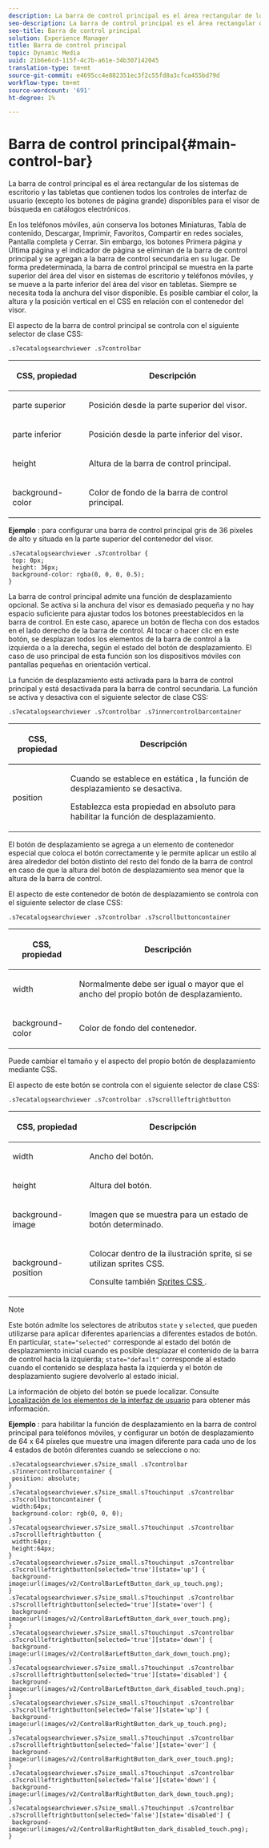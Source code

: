 ```yaml
---
description: La barra de control principal es el área rectangular de los sistemas de escritorio y las tabletas que contienen todos los controles de interfaz de usuario (excepto los botones de página grande) disponibles para el visor de búsqueda en catálogos electrónicos.
seo-description: La barra de control principal es el área rectangular de los sistemas de escritorio y las tabletas que contienen todos los controles de interfaz de usuario (excepto los botones de página grande) disponibles para el visor de búsqueda en catálogos electrónicos.
seo-title: Barra de control principal
solution: Experience Manager
title: Barra de control principal
topic: Dynamic Media
uuid: 21b6e6cd-115f-4c7b-a61e-34b307142045
translation-type: tm+mt
source-git-commit: e4695cc4e882351ec3f2c55fd8a3cfca455bd79d
workflow-type: tm+mt
source-wordcount: '691'
ht-degree: 1%

---
```



# Barra de control principal{#main-control-bar}

La barra de control principal es el área rectangular de los sistemas de escritorio y las tabletas que contienen todos los controles de interfaz de usuario (excepto los botones de página grande) disponibles para el visor de búsqueda en catálogos electrónicos.

En los teléfonos móviles, aún conserva los botones Miniaturas, Tabla de contenido, Descargar, Imprimir, Favoritos, Compartir en redes sociales, Pantalla completa y Cerrar. Sin embargo, los botones Primera página y Última página y el indicador de página se eliminan de la barra de control principal y se agregan a la barra de control secundaria en su lugar. De forma predeterminada, la barra de control principal se muestra en la parte superior del área del visor en sistemas de escritorio y teléfonos móviles, y se mueve a la parte inferior del área del visor en tabletas. Siempre se necesita toda la anchura del visor disponible. Es posible cambiar el color, la altura y la posición vertical en el CSS en relación con el contenedor del visor.

El aspecto de la barra de control principal se controla con el siguiente selector de clase CSS:

`.s7ecatalogsearchviewer .s7controlbar`

<table id="table_2C8D322F57114A72B43053CB4539C65C"> 
 <thead> 
  <tr> 
   <th colname="col1" class="entry"> <p> CSS, propiedad </p> </th> 
   <th colname="col2" class="entry"> <p>Descripción </p> </th> 
  </tr> 
 </thead>
 <tbody> 
  <tr> 
   <td colname="col1"> <p> <span class="codeph"> parte superior </span> </p> </td> 
   <td colname="col2"> <p>Posición desde la parte superior del visor. </p> </td> 
  </tr> 
  <tr> 
   <td colname="col1"> <p> <span class="codeph"> parte inferior </span> </p> </td> 
   <td colname="col2"> <p>Posición desde la parte inferior del visor. </p> </td> 
  </tr> 
  <tr> 
   <td colname="col1"> <p> <span class="codeph"> height </span> </p> </td> 
   <td colname="col2"> <p>Altura de la barra de control principal. </p> </td> 
  </tr> 
  <tr> 
   <td colname="col1"> <p> <span class="codeph"> background-color  </span> </p> </td> 
   <td colname="col2"> <p>Color de fondo de la barra de control principal. </p> </td> 
  </tr> 
 </tbody> 
</table>

**Ejemplo** : para configurar una barra de control principal gris de 36 píxeles de alto y situada en la parte superior del contenedor del visor.

```
.s7ecatalogsearchviewer .s7controlbar { 
 top: 0px; 
 height: 36px; 
 background-color: rgba(0, 0, 0, 0.5); 
}
```

La barra de control principal admite una función de desplazamiento opcional. Se activa si la anchura del visor es demasiado pequeña y no hay espacio suficiente para ajustar todos los botones preestablecidos en la barra de control. En este caso, aparece un botón de flecha con dos estados en el lado derecho de la barra de control. Al tocar o hacer clic en este botón, se desplazan todos los elementos de la barra de control a la izquierda o a la derecha, según el estado del botón de desplazamiento. El caso de uso principal de esta función son los dispositivos móviles con pantallas pequeñas en orientación vertical.

La función de desplazamiento está activada para la barra de control principal y está desactivada para la barra de control secundaria. La función se activa y desactiva con el siguiente selector de clase CSS:

`.s7ecatalogsearchviewer .s7controlbar .s7innercontrolbarcontainer`

<table id="table_C8225F38309B4099AF58AA1A815A8D55"> 
 <thead> 
  <tr> 
   <th colname="col1" class="entry"> <p> CSS, propiedad </p> </th> 
   <th colname="col2" class="entry"> <p>Descripción </p> </th> 
  </tr> 
 </thead>
 <tbody> 
  <tr> 
   <td colname="col1"> <p> <span class="codeph"> position </span> </p> </td> 
   <td colname="col2"> <p>Cuando se establece en <span class="codeph"> estática </span>, la función de desplazamiento se desactiva. </p> <p>Establezca esta propiedad en <span class="codeph"> absoluto </span> para habilitar la función de desplazamiento. </p> </td> 
  </tr> 
 </tbody> 
</table>

El botón de desplazamiento se agrega a un elemento de contenedor especial que coloca el botón correctamente y le permite aplicar un estilo al área alrededor del botón distinto del resto del fondo de la barra de control en caso de que la altura del botón de desplazamiento sea menor que la altura de la barra de control.

El aspecto de este contenedor de botón de desplazamiento se controla con el siguiente selector de clase CSS:

`.s7ecatalogsearchviewer .s7controlbar .s7scrollbuttoncontainer`

<table id="table_2CDDA8A18345497EAC4749A0D64C1658"> 
 <thead> 
  <tr> 
   <th colname="col1" class="entry"> <p> CSS, propiedad </p> </th> 
   <th colname="col2" class="entry"> <p>Descripción </p> </th> 
  </tr> 
 </thead>
 <tbody> 
  <tr> 
   <td colname="col1"> <p> <span class="codeph"> width </span> </p> </td> 
   <td colname="col2"> <p>Normalmente debe ser igual o mayor que el ancho del propio botón de desplazamiento. </p> </td> 
  </tr> 
  <tr> 
   <td colname="col1"> <p> <span class="codeph"> background-color  </span> </p> </td> 
   <td colname="col2"> <p>Color de fondo del contenedor. </p> </td> 
  </tr> 
 </tbody> 
</table>

Puede cambiar el tamaño y el aspecto del propio botón de desplazamiento mediante CSS.

El aspecto de este botón se controla con el siguiente selector de clase CSS:

`.s7ecatalogsearchviewer .s7controlbar .s7scrollleftrightbutton`

<table id="table_F61CB3F696AC4018B164082FFA7777F4"> 
 <thead> 
  <tr> 
   <th colname="col1" class="entry"> <p> CSS, propiedad </p> </th> 
   <th colname="col2" class="entry"> <p>Descripción </p> </th> 
  </tr> 
 </thead>
 <tbody> 
  <tr> 
   <td colname="col1"> <p> <span class="codeph"> width  </span> </p> </td> 
   <td colname="col2"> <p>Ancho del botón. </p> </td> 
  </tr> 
  <tr> 
   <td colname="col1"> <p> <span class="codeph"> height  </span> </p> </td> 
   <td colname="col2"> <p>Altura del botón. </p> </td> 
  </tr> 
  <tr> 
   <td colname="col1"> <p> <span class="codeph"> background-image  </span> </p> </td> 
   <td colname="col2"> <p>Imagen que se muestra para un estado de botón determinado. </p> </td> 
  </tr> 
  <tr> 
   <td colname="col1"> <p> <span class="codeph"> background-position  </span> </p> </td> 
   <td colname="col2"> <p>Colocar dentro de la ilustración sprite, si se utilizan sprites CSS. </p> <p>Consulte también <a href="../../../c-html5-s7-aem-asset-viewers/c-html5-ecatsearch-viewer-about/c-html5-ecatsearch-viewer-customizingviewer/c-html5-ecatsearch-viewer-customizingviewer.md#section-9d570f95eb2443aca74c1b02f6e89aff" format="dita" scope="local"> Sprites CSS </a>. </p> </td> 
  </tr> 
 </tbody> 
</table>

>[!NOTE]
>
>Este botón admite los selectores de atributos `state` y `selected`, que pueden utilizarse para aplicar diferentes apariencias a diferentes estados de botón. En particular, `state="selected"` corresponde al estado del botón de desplazamiento inicial cuando es posible desplazar el contenido de la barra de control hacia la izquierda; `state="default"` corresponde al estado cuando el contenido se desplaza hasta la izquierda y el botón de desplazamiento sugiere devolverlo al estado inicial.

La información de objeto del botón se puede localizar. Consulte [Localización de los elementos de la interfaz de usuario](../../../c-html5-s7-aem-asset-viewers/c-html5-ecatsearch-viewer-about/c-html5-ecatsearch-viewer-localization.md#concept-cbfc39344c494eb7b9f6a272cff0cc74) para obtener más información.

**Ejemplo** : para habilitar la función de desplazamiento en la barra de control principal para teléfonos móviles, y configurar un botón de desplazamiento de 64 x 64 píxeles que muestre una imagen diferente para cada uno de los 4 estados de botón diferentes cuando se seleccione o no:

```
.s7ecatalogsearchviewer.s7size_small .s7controlbar .s7innercontrolbarcontainer { 
 position: absolute; 
} 
.s7ecatalogsearchviewer.s7size_small.s7touchinput .s7controlbar .s7scrollbuttoncontainer { 
 width:64px; 
 background-color: rgb(0, 0, 0); 
} 
.s7ecatalogsearchviewer.s7size_small.s7touchinput .s7controlbar .s7scrollleftrightbutton { 
 width:64px; 
 height:64px; 
} 
.s7ecatalogsearchviewer.s7size_small.s7touchinput .s7controlbar .s7scrollleftrightbutton[selected='true'][state='up'] { 
 background-image:url(images/v2/ControlBarLeftButton_dark_up_touch.png); 
} 
.s7ecatalogsearchviewer.s7size_small.s7touchinput .s7controlbar .s7scrollleftrightbutton[selected='true'][state='over'] { 
 background-image:url(images/v2/ControlBarLeftButton_dark_over_touch.png); 
} 
.s7ecatalogsearchviewer.s7size_small.s7touchinput .s7controlbar .s7scrollleftrightbutton[selected='true'][state='down'] { 
 background-image:url(images/v2/ControlBarLeftButton_dark_down_touch.png); 
} 
.s7ecatalogsearchviewer.s7size_small.s7touchinput .s7controlbar .s7scrollleftrightbutton[selected='true'][state='disabled'] { 
 background-image:url(images/v2/ControlBarLeftButton_dark_disabled_touch.png); 
} 
.s7ecatalogsearchviewer.s7size_small.s7touchinput .s7controlbar .s7scrollleftrightbutton[selected='false'][state='up'] { 
 background-image:url(images/v2/ControlBarRightButton_dark_up_touch.png); 
} 
.s7ecatalogsearchviewer.s7size_small.s7touchinput .s7controlbar .s7scrollleftrightbutton[selected='false'][state='over'] { 
 background-image:url(images/v2/ControlBarRightButton_dark_over_touch.png); 
} 
.s7ecatalogsearchviewer.s7size_small.s7touchinput .s7controlbar .s7scrollleftrightbutton[selected='false'][state='down'] { 
 background-image:url(images/v2/ControlBarRightButton_dark_down_touch.png); 
} 
.s7ecatalogsearchviewer.s7size_small.s7touchinput .s7controlbar .s7scrollleftrightbutton[selected='false'][state='disabled'] { 
 background-image:url(images/v2/ControlBarRightButton_dark_disabled_touch.png); 
}
```

